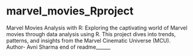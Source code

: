 # marvel_movies_Rproject
Marvel Movies Analysis with R: Exploring the captivating world of Marvel movies through data analysis using R. This project dives into trends, patterns, and insights from the Marvel Cinematic Universe (MCU).
<br>
Author- Avni Sharma
end of readme______